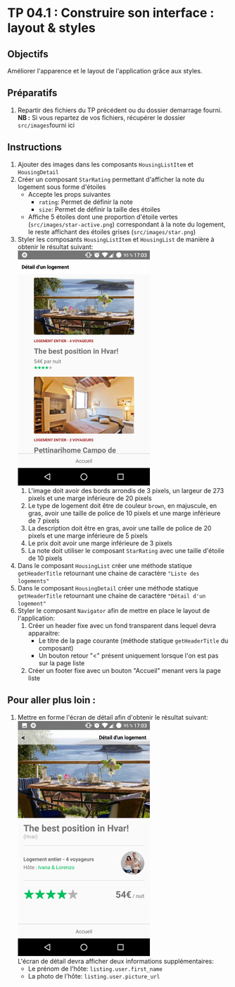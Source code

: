 # TP 04.1 : Construire son interface : layout & styles

## Objectifs

Améliorer l'apparence et le layout de l'application grâce aux styles.

## Préparatifs
1. Repartir des fichiers du TP précédent ou du dossier demarrage fourni.<br>**NB :** Si vous repartez de vos fichiers, récupérer le dossier `src/images`fourni ici

## Instructions
1. Ajouter des images dans les composants `HousingListItem` et `HousingDetail`
1. Créer un composant `StarRating` permettant d'afficher la note du logement sous forme d'étoiles
	- Accepte les props suivantes
		*  `rating`: Permet de définir la note
		*  `size`: Permet de définir la taille des étoiles
	- Affiche 5 étoiles dont une proportion d'étoile vertes (`src/images/star-active.png`) correspondant à la note du logement, le reste affichant des étoiles grises (`src/images/star.png`)
1. Styler les composants `HousingListItem` et `HousingList` de manière à obtenir le résultat suivant:<br />
	<img src="./list.png" width="300" />
	1. L'image doit avoir des bords arrondis de 3 pixels, un largeur de 273 pixels et une marge inférieure de 20 pixels
	1. Le type de logement doit être de couleur `brown`, en majuscule, en gras, avoir une taille de police de 10 pixels et une marge inférieure de 7 pixels
	1. La description doit être en gras, avoir une taille de police de 20 pixels et une marge inférieure de 5 pixels
	1. Le prix doit avoir une marge inférieure de 3 pixels
	1. La note doit utiliser le composant `StarRating` avec une taille d'étoile de 10 pixels
1. Dans le composant `HousingList` créer une méthode statique `getHeaderTitle` retournant une chaine de caractère `"Liste des logements"`
1. Dans le composant `HousingDetail` créer une méthode statique `getHeaderTitle` retournant une chaine de caractère `"Détail d'un logement"`
1. Styler le composant `Navigator` afin de mettre en place le layout de l'application:
	1. Créer un header fixe avec un fond transparent dans lequel devra apparaitre:
		- Le titre de la page courante (méthode statique `getHeaderTitle` du composant)
		- Un bouton retour "<" présent uniquement lorsque l'on est pas sur la page liste 
	2. Créer un footer fixe avec un bouton "Accueil" menant vers la page liste

## Pour aller plus loin :
1. Mettre en forme l'écran de détail afin d'obtenir le résultat suivant:<br />
	<img src="./detail.png" width="300" /><br />
	L'écran de détail devra afficher deux informations supplémentaires:
	- Le prénom de l'hôte: `listing.user.first_name`
	- La photo de l'hôte: `listing.user.picture_url`